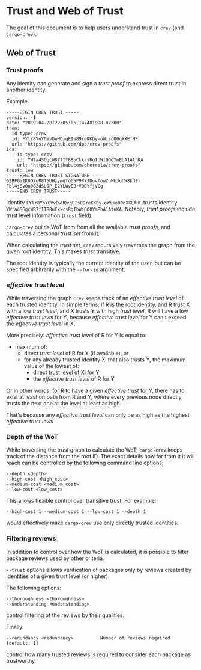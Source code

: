# Trust and Web of Trust

The goal of this document is to help users understand trust in `crev` (and
`cargo-crev`).

## Web of Trust

### Trust proofs

Any identity can generate and sign a *trust proof* to express direct trust in
another identity.

Example.

``` text
-----BEGIN CREV TRUST -----
version: -1
date: "2019-04-28T22:05:05.147481998-07:00"
from:
  id-type: crev
  id: FYlr8YoYGVvDwHQxqEIs89reKKDy-oWisoO0qXXEfHE
  url: "https://github.com/dpc/crev-proofs"
ids:
  - id-type: crev
    id: YWfa4SGgcW87fIT88uCkkrsRgIbWiGOOYmBbA1AtnKA
    url: "https://github.com/oherrala/crev-proofs"
trust: low
-----BEGIN CREV TRUST SIGNATURE-----
02BF0i1K0O7uR8T5UHzymqTo65P9R7JDuvfowZuHb3ubW8kd2-Fbl4jSv0n08ZdSU9P_E2YLWvEJrVQDYfjVCg
-----END CREV TRUST-----
```

Identity `FYlr8YoYGVvDwHQxqEIs89reKKDy-oWisoO0qXXEfHE` trusts identity
`YWfa4SGgcW87fIT88uCkkrsRgIbWiGOOYmBbA1AtnKA`. Notably, *trust proofs* include
trust level information (`trust` field).

`cargo-crev` builds WoT from from all the available *trust proofs*, and
calculates a personal *trust set* from it.

When calculating the *trust set*, `crev` recursively traverses the graph from
the given root identity. This makes *trust* transitive.

The root identity is typically the current identity of the user, but can be
specified arbitrarily with the `--for-id` argument.

### *effective trust level*

While traversing the graph `crev` keeps track of an *effective trust level* of
each trusted identity. In simple terms: if R is the root identity, and R trust X
with a low *trust level*, and X trusts Y with high *trust level*, R will have a
low *effective trust level* for Y, because *effective trust level* for Y can't
exceed the *effective trust level* in X.

More precisely: *effective trust level* of R for Y is equal to:

- maximum of:
  - direct *trust level* of R for Y (if available), or
  - for any already trusted identity Xi that also trusts Y, the maximum value of
    the lowest of:
    - direct trust level of Xi for Y
    - the *effective trust level* of R for Y

Or in other words: for R to have a given *effective trust* for Y, there has to
exist at least on path from R and Y, where every previous node directly trusts
the next one at the level at least as high.

That's because any *effective trust level* can only be as high as the highest
*effective trust level*

### Depth of the WoT

While traversing the trust graph to calculate the WoT, `cargo-crev` keeps track
of the distance from the root ID. The exact details how far from it it will
reach can be controlled by the following command line options:

``` text
--depth <depth>
--high-cost <high_cost>
--medium-cost <medium_cost>
--low-cost <low_cost>
```

This allows flexible control over transitive trust. For example:

``` text
--high-cost 1 --medium-cost 1 --low-cost 1 --depth 1
```

would effectively make `cargo-crev` use only directly trusted identities.

### Filtering reviews

In addition to control over how the WoT is calculated, it is possible to filter
package reviews used by other criteria.

`--trust` options allows verification of packages only by reviews created by
identities of a given trust level (or higher).

The following options:

``` text
--thoroughness <thoroughness>
--understanding <understanding>
```

control filtering of the reviews by their qualities.

Finally:

``` text
--redundancy <redundancy>          Number of reviews required [default: 1]
```

control how many trusted reviews is required to consider each package as
trustworthy.

